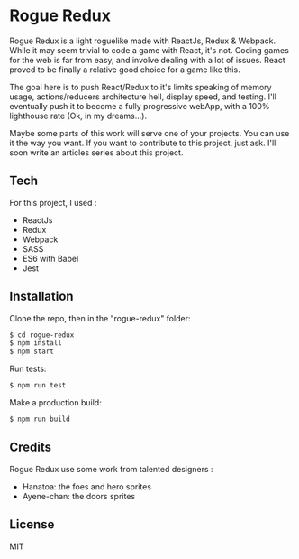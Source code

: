 # Rogue Redux

Rogue Redux is a light roguelike made with ReactJs, Redux & Webpack.
While it may seem trivial to code a game with React, it's not. Coding games for the web is far from easy, and involve dealing with a lot of issues.
React proved to be finally a relative good choice for a game like this.  

The goal here is to push React/Redux to it's limits speaking of memory usage, actions/reducers architecture hell, display speed, and testing.
I'll eventually push it to become a fully progressive webApp, with a 100% lighthouse rate (Ok, in my dreams...).

Maybe some parts of this work will serve one of your projects. You can use it the way you want. If you want to contribute to this project, just ask.
I'll soon write an articles series about this project.

## Tech

For this project, I used :

- ReactJs
- Redux
- Webpack
- SASS
- ES6 with Babel
- Jest

## Installation

Clone the repo, then in the "rogue-redux" folder:

```sh
$ cd rogue-redux
$ npm install
$ npm start
```

Run tests:

```sh
$ npm run test
```

Make a production build:

```sh
$ npm run build
```

## Credits

Rogue Redux use some work from talented designers :

- Hanatoa: the foes and hero sprites
- Ayene-chan: the doors sprites

## License

MIT

